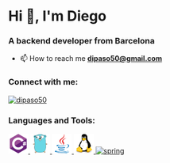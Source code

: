 <h1 align="left">Hi 👋, I'm Diego</h1>
<h3 align="left">A  backend developer from Barcelona</h3>

- 📫 How to reach me **dipaso50@gmail.com**

<h3 align="left">Connect with me:</h3>
<p align="left">
<a href="https://linkedin.com/in/diego-sotomayor-vargas-2a790a133" target="blank"><img align="center" src="https://cdn.jsdelivr.net/npm/simple-icons@3.0.1/icons/linkedin.svg" alt="dipaso50" height="30" width="40" /></a>
</p>

<h3 align="left">Languages and Tools:</h3>
<p align="left"> <a href="https://www.w3schools.com/cs/" target="_blank"> <img src="https://raw.githubusercontent.com/devicons/devicon/master/icons/csharp/csharp-original.svg" alt="csharp" width="40" height="40"/> </a> <a href="https://golang.org" target="_blank"> <img src="https://raw.githubusercontent.com/devicons/devicon/master/icons/go/go-original.svg" alt="go" width="40" height="40"/> </a> <a href="https://www.java.com" target="_blank"> <img src="https://raw.githubusercontent.com/devicons/devicon/master/icons/java/java-original.svg" alt="java" width="40" height="40"/> </a> <a href="https://www.linux.org/" target="_blank"> <img src="https://raw.githubusercontent.com/devicons/devicon/master/icons/linux/linux-original.svg" alt="linux" width="40" height="40"/> </a> <a href="https://spring.io/" target="_blank"> <img src="https://www.vectorlogo.zone/logos/springio/springio-icon.svg" alt="spring" width="40" height="40"/> </a> </p>
